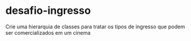 # desafio-ingresso
Crie uma hierarquia de classes para tratar os tipos de ingresso que podem ser comercializados em um cinema
